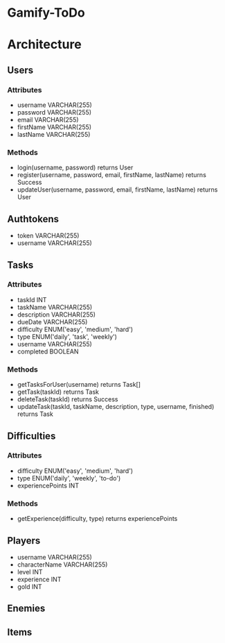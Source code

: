 # Gamify-ToDo

# Architecture

## Users
### Attributes
- username VARCHAR(255)
- password VARCHAR(255)
- email VARCHAR(255)
- firstName VARCHAR(255)
- lastName VARCHAR(255)
### Methods
- login(username, password) returns User
- register(username, password, email, firstName, lastName) returns Success
- updateUser(username, password, email, firstName, lastName) returns User

## Authtokens
- token VARCHAR(255)
- username VARCHAR(255)

## Tasks
### Attributes
- taskId INT
- taskName VARCHAR(255)
- description VARCHAR(255)
- dueDate VARCHAR(255)
- difficulty ENUM('easy', 'medium', 'hard')
- type ENUM('daily', 'task', 'weekly')
- username VARCHAR(255)
- completed BOOLEAN
### Methods
- getTasksForUser(username) returns Task[]
- getTask(taskId) returns Task
- deleteTask(taskId) returns Success
- updateTask(taskId, taskName, description, type, username, finished) returns Task

## Difficulties
### Attributes
- difficulty ENUM('easy', 'medium', 'hard')
- type ENUM('daily', 'weekly', 'to-do')
- experiencePoints INT
### Methods
- getExperience(difficulty, type) returns experiencePoints

## Players
- username VARCHAR(255)
- characterName VARCHAR(255)
- level INT
- experience INT
- gold INT

## Enemies

## Items



